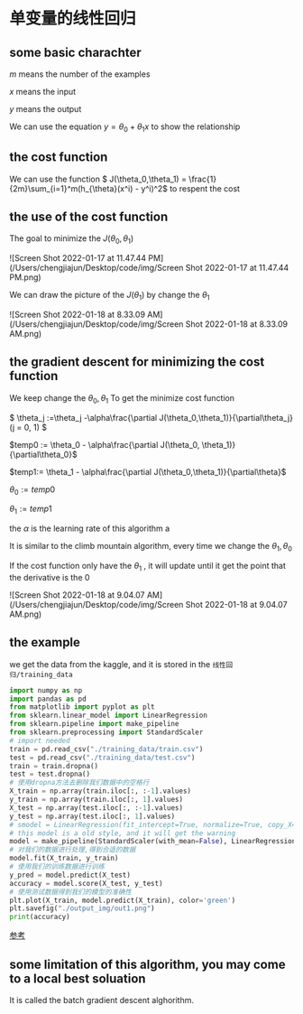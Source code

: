 # 单变量的线性回归

## some basic charachter

$m$ means the number of the examples

$x$ means the input

$y$ means the output

We can use the equation $y = \theta_0 + \theta_1 x$ to show the relationship

## the cost function

We can use the function $ J(\theta_0,\theta_1) = \frac{1}{2m}\sum_{i=1}^m(h_{\theta}(x^i) - y^i)^2$ to respent the cost



## the use of the cost function

The goal to minimize the $J(\theta_0, \theta_1)$

![Screen Shot 2022-01-17 at 11.47.44 PM](/Users/chengjiajun/Desktop/code/img/Screen Shot 2022-01-17 at 11.47.44 PM.png)

We can draw the picture of the $J(\theta_1)$ by change the $\theta_1$ 

![Screen Shot 2022-01-18 at 8.33.09 AM](/Users/chengjiajun/Desktop/code/img/Screen Shot 2022-01-18 at 8.33.09 AM.png)

## the gradient descent for minimizing the cost function

We keep change the $\theta_0 ,\theta_1$ To get the minimize cost function

 $ \theta_j :=\theta_j -\alpha\frac{\partial J(\theta_0,\theta_1)}{\partial\theta_j}(j = 0, 1) $

$temp0 := \theta_0 - \alpha\frac{\partial J(\theta_0, \theta_1)}{\partial\theta_0}$

$temp1:= \theta_1 - \alpha\frac{\partial J(\theta_0,\theta_1)}{\partial\theta}$

$\theta_0:= temp0$

$\theta_1 :=temp1$

the $\alpha$ is the learning rate of this algorithm a

It is similar to the climb mountain algorithm, every time we change the $\theta_1, \theta_0$ 

If the cost function only have the $\theta_1$ , it will update until it get the point that the derivative is the 0



![Screen Shot 2022-01-18 at 9.04.07 AM](/Users/chengjiajun/Desktop/code/img/Screen Shot 2022-01-18 at 9.04.07 AM.png)


## the example
we get the data from the kaggle, and it is stored in the `线性回归/training_data`
```python
import numpy as np
import pandas as pd
from matplotlib import pyplot as plt
from sklearn.linear_model import LinearRegression
from sklearn.pipeline import make_pipeline
from sklearn.preprocessing import StandardScaler
# import needed
train = pd.read_csv("./training_data/train.csv")
test = pd.read_csv("./training_data/test.csv")
train = train.dropna()
test = test.dropna()
# 使用dropna方法去删除我们数据中的空格行
X_train = np.array(train.iloc[:, :-1].values)
y_train = np.array(train.iloc[:, 1].values)
X_test = np.array(test.iloc[:, :-1].values)
y_test = np.array(test.iloc[:, 1].values)
# smodel = LinearRegression(fit_intercept=True, normalize=True, copy_X=True, n_jobs=-1)
# this model is a old style, and it will get the warning
model = make_pipeline(StandardScaler(with_mean=False), LinearRegression())
# 对我们的数据进行处理,得到合适的数据
model.fit(X_train, y_train)
# 使用我们的训练数据进行训练
y_pred = model.predict(X_test)
accuracy = model.score(X_test, y_test)
# 使用测试数据得到我们的模型的准确性
plt.plot(X_train, model.predict(X_train), color='green')
plt.savefig("./output_img/out1.png")
print(accuracy)
```

[参考](https://www.kaggle.com/kareem3egm/learn-machine-learning-faster-1)
## some limitation of this algorithm, you may come to a local best soluation

It is called the batch gradient descent alghorithm.



